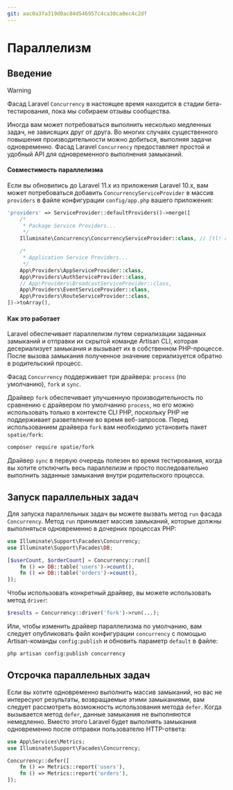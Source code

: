 ```yaml
---
git: aac0a3fa319d0ac84d546957c4ca30ca0ec4c2df
---
```


# Параллелизм

<a name="introduction"></a>
## Введение

> [!WARNING]
> Фасад Laravel `Concurrency` в настоящее время находится в стадии бета-тестирования, пока мы собираем отзывы сообщества.

Иногда вам может потребоваться выполнить несколько медленных задач, не зависящих друг от друга. Во многих случаях существенного повышения производительности можно добиться, выполняя задачи одновременно. Фасад Laravel `Concurrency` предоставляет простой и удобный API для одновременного выполнения замыканий.

<a name="concurrency-compatibility"></a>
#### Совместимость параллелизма

Если вы обновились до Laravel 11.x из приложения Laravel 10.x, вам может потребоваться добавить `ConcurrencyServiceProvider` в массив `providers` в файле конфигурации `config/app.php` вашего приложения:

```php
'providers' => ServiceProvider::defaultProviders()->merge([
    /*
     * Package Service Providers...
     */
    Illuminate\Concurrency\ConcurrencyServiceProvider::class, // [tl! add]

    /*
     * Application Service Providers...
     */
    App\Providers\AppServiceProvider::class,
    App\Providers\AuthServiceProvider::class,
    // App\Providers\BroadcastServiceProvider::class,
    App\Providers\EventServiceProvider::class,
    App\Providers\RouteServiceProvider::class,
])->toArray(),
```

<a name="how-it-works"></a>
#### Как это работает

Laravel обеспечивает параллелизм путем сериализации заданных замыканий и отправки их скрытой команде Artisan CLI, которая десериализует замыкания и вызывает их в собственном PHP-процессе. После вызова замыкания полученное значение сериализуется обратно в родительский процесс.

Фасад `Concurrency` поддерживает три драйвера: `process` (по умолчанию), `fork` и `sync`.

Драйвер `fork` обеспечивает улучшенную производительность по сравнению с драйвером по умолчанию `process`, но его можно использовать только в контексте CLI PHP, поскольку PHP не поддерживает разветвление во время веб-запросов. Перед использованием драйвера `fork` вам необходимо установить пакет `spatie/fork`:

```bash
composer require spatie/fork
```

Драйвер `sync` в первую очередь полезен во время тестирования, когда вы хотите отключить весь параллелизм и просто последовательно выполнить заданные замыкания внутри родительского процесса.

<a name="running-concurrent-tasks"></a>
## Запуск параллельных задач

Для запуска параллельных задач вы можете вызвать метод `run` фасада `Concurrency`. Метод `run` принимает массив замыканий, которые должны выполняться одновременно в дочерних процессах PHP:

```php
use Illuminate\Support\Facades\Concurrency;
use Illuminate\Support\Facades\DB;

[$userCount, $orderCount] = Concurrency::run([
    fn () => DB::table('users')->count(),
    fn () => DB::table('orders')->count(),
]);
```

Чтобы использовать конкретный драйвер, вы можете использовать метод `driver`:

```php
$results = Concurrency::driver('fork')->run(...);
```

Или, чтобы изменить драйвер параллелизма по умолчанию, вам следует опубликовать файл конфигурации `concurrency` с помощью Artisan-команды `config:publish` и обновить параметр `default` в файле:

```bash
php artisan config:publish concurrency
```

<a name="deferring-concurrent-tasks"></a>
## Отсрочка параллельных задач

Если вы хотите одновременно выполнить массив замыканий, но вас не интересуют результаты, возвращаемые этими замыканиями, вам следует рассмотреть возможность использования метода `defer`. Когда вызывается метод `defer`, данные замыкания не выполняются немедленно. Вместо этого Laravel будет выполнять замыкания одновременно после отправки пользователю HTTP-ответа:

```php
use App\Services\Metrics;
use Illuminate\Support\Facades\Concurrency;

Concurrency::defer([
    fn () => Metrics::report('users'),
    fn () => Metrics::report('orders'),
]);
```

